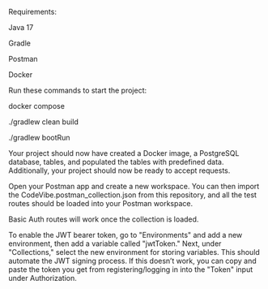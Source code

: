 Requirements:

Java 17

Gradle

Postman

Docker

Run these commands to start the project:

docker compose

./gradlew clean build

./gradlew bootRun

Your project should now have created a Docker image, a PostgreSQL database, tables, and populated the tables with predefined data. Additionally, your project should now be ready to accept requests.

Open your Postman app and create a new workspace. You can then import the CodeVibe.postman_collection.json from this repository, and all the test routes should be loaded into your Postman workspace.

Basic Auth routes will work once the collection is loaded.

To enable the JWT bearer token, go to "Environments" and add a new environment, then add a variable called "jwtToken." Next, under "Collections," select the new environment for storing variables. This should automate the JWT signing process. If this doesn’t work, you can copy and paste the token you get from registering/logging in into the "Token" input under Authorization.
